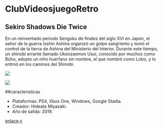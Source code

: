 # ClubVideosjuegoRetro

## Sekiro Shadows Die Twice

En un reinventado periodo Sengoku de finales del siglo XVI en Japón,
el señor de la guerra Isshin Ashina organizó un golpe sangriento y
tomó el control de la tierra de Ashina del Ministerio del Interior.
Durante este tiempo, un shinobi errante llamado Ukonzaemon Usui,
conocido por muchos como Búho, adopto un niño huerfano sin nombre,
al que nombró como Lobo, y lo entrnó en los caminos del Shinobi.

![](https://image.api.playstation.com/vulcan/img/rnd/202010/2723/knxU5uU5aKvQChKX5OvWtSGC.png)

[![](https://markdown-videos.deta.dev//youtube/-iznhdRPGMM)](https://youtu.be/-iznhdRPGMM?feature=shared)

##caracteristicas
- Plataformas: PS4, Xbox One, Windows, Google Stadia.
- Creador: Hideata Miyazaki.
- Año de salida: 2019.

[enlace->](https://www.ign.com/articles/2019/03/21/sekiro-shadows-die-twice-review)
